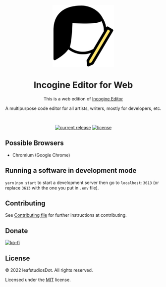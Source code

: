 <div id="header" align="center">
  <br />
  <img src="./public/logo512.png" alt="Incogine Editor" width="200"/>
  
  <h1>Incogine Editor for Web</h1>
  This is a web edition of <a href="https://github.com/leafstudiosDot/incogine-editor">Incogine Editor</a>

  A multipurpose code editor for all artists, writers, mostly for developers, etc.
</div>
<br />
<div id="badges" align="center">
  
  [![current release](https://img.shields.io/github/release/leafstudiosDot/incogine-editor.svg)](https://github.com/leafstudiosDot/incogine-editor/releases)
  [![license](https://img.shields.io/github/license/leafstudiosDot/incogine-editor.svg)](https://github.com/leafstudiosDot/incogine-editor/blob/master/LICENSE)
  
</div>

## Possible Browsers
- Chromium (Google Chrome)

## Running a software in development mode
`yarn|npm start` to start a development server then go to `localhost:3613` (or replace `3613` with the one you put in `.env` file).

## Contributing
See [Contributing file](https://github.com/leafstudiosDot/incogine-editor/blob/master/CONTRIBUTING.md) for further instructions at contributing.

## Donate
[![ko-fi](https://ko-fi.com/img/githubbutton_sm.svg)](https://ko-fi.com/I3I0GEOUS)

## License

© 2022 leafstudiosDot. All rights reserved.

Licensed under the [MIT](LICENSE.md) license.
